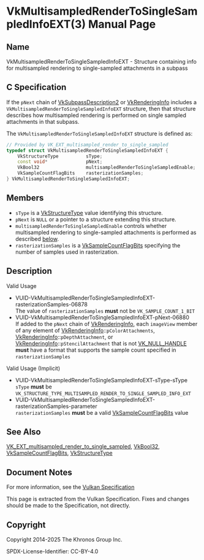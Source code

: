 # VkMultisampledRenderToSingleSampledInfoEXT(3) Manual Page

## Name

VkMultisampledRenderToSingleSampledInfoEXT - Structure containing info for multisampled rendering to single-sampled attachments in a subpass



## [](#_c_specification)C Specification

If the `pNext` chain of [VkSubpassDescription2](https://registry.khronos.org/vulkan/specs/latest/man/html/VkSubpassDescription2.html) or [VkRenderingInfo](https://registry.khronos.org/vulkan/specs/latest/man/html/VkRenderingInfo.html) includes a `VkMultisampledRenderToSingleSampledInfoEXT` structure, then that structure describes how multisampled rendering is performed on single sampled attachments in that subpass.

The `VkMultisampledRenderToSingleSampledInfoEXT` structure is defined as:

```c++
// Provided by VK_EXT_multisampled_render_to_single_sampled
typedef struct VkMultisampledRenderToSingleSampledInfoEXT {
    VkStructureType          sType;
    const void*              pNext;
    VkBool32                 multisampledRenderToSingleSampledEnable;
    VkSampleCountFlagBits    rasterizationSamples;
} VkMultisampledRenderToSingleSampledInfoEXT;
```

## [](#_members)Members

- `sType` is a [VkStructureType](https://registry.khronos.org/vulkan/specs/latest/man/html/VkStructureType.html) value identifying this structure.
- `pNext` is `NULL` or a pointer to a structure extending this structure.
- `multisampledRenderToSingleSampledEnable` controls whether multisampled rendering to single-sampled attachments is performed as described [below](https://registry.khronos.org/vulkan/specs/latest/html/vkspec.html#multisampled-render-to-single-sampled).
- `rasterizationSamples` is a [VkSampleCountFlagBits](https://registry.khronos.org/vulkan/specs/latest/man/html/VkSampleCountFlagBits.html) specifying the number of samples used in rasterization.

## [](#_description)Description

Valid Usage

- [](#VUID-VkMultisampledRenderToSingleSampledInfoEXT-rasterizationSamples-06878)VUID-VkMultisampledRenderToSingleSampledInfoEXT-rasterizationSamples-06878  
  The value of `rasterizationSamples` **must** not be `VK_SAMPLE_COUNT_1_BIT`
- [](#VUID-VkMultisampledRenderToSingleSampledInfoEXT-pNext-06880)VUID-VkMultisampledRenderToSingleSampledInfoEXT-pNext-06880  
  If added to the `pNext` chain of [VkRenderingInfo](https://registry.khronos.org/vulkan/specs/latest/man/html/VkRenderingInfo.html), each `imageView` member of any element of [VkRenderingInfo](https://registry.khronos.org/vulkan/specs/latest/man/html/VkRenderingInfo.html)::`pColorAttachments`, [VkRenderingInfo](https://registry.khronos.org/vulkan/specs/latest/man/html/VkRenderingInfo.html)::`pDepthAttachment`, or [VkRenderingInfo](https://registry.khronos.org/vulkan/specs/latest/man/html/VkRenderingInfo.html)::`pStencilAttachment` that is not [VK\_NULL\_HANDLE](https://registry.khronos.org/vulkan/specs/latest/man/html/VK_NULL_HANDLE.html) **must** have a format that supports the sample count specified in `rasterizationSamples`

Valid Usage (Implicit)

- [](#VUID-VkMultisampledRenderToSingleSampledInfoEXT-sType-sType)VUID-VkMultisampledRenderToSingleSampledInfoEXT-sType-sType  
  `sType` **must** be `VK_STRUCTURE_TYPE_MULTISAMPLED_RENDER_TO_SINGLE_SAMPLED_INFO_EXT`
- [](#VUID-VkMultisampledRenderToSingleSampledInfoEXT-rasterizationSamples-parameter)VUID-VkMultisampledRenderToSingleSampledInfoEXT-rasterizationSamples-parameter  
  `rasterizationSamples` **must** be a valid [VkSampleCountFlagBits](https://registry.khronos.org/vulkan/specs/latest/man/html/VkSampleCountFlagBits.html) value

## [](#_see_also)See Also

[VK\_EXT\_multisampled\_render\_to\_single\_sampled](https://registry.khronos.org/vulkan/specs/latest/man/html/VK_EXT_multisampled_render_to_single_sampled.html), [VkBool32](https://registry.khronos.org/vulkan/specs/latest/man/html/VkBool32.html), [VkSampleCountFlagBits](https://registry.khronos.org/vulkan/specs/latest/man/html/VkSampleCountFlagBits.html), [VkStructureType](https://registry.khronos.org/vulkan/specs/latest/man/html/VkStructureType.html)

## [](#_document_notes)Document Notes

For more information, see the [Vulkan Specification](https://registry.khronos.org/vulkan/specs/latest/html/vkspec.html#VkMultisampledRenderToSingleSampledInfoEXT)

This page is extracted from the Vulkan Specification. Fixes and changes should be made to the Specification, not directly.

## [](#_copyright)Copyright

Copyright 2014-2025 The Khronos Group Inc.

SPDX-License-Identifier: CC-BY-4.0